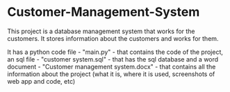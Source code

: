 # Customer-Management-System
This project is a database management system that works for the customers. It stores information about the customers and works for them.

It has a python code file - "main.py" - that contains the code of the project, an sql file - "customer system.sql" - that has the sql database and a word document - "Customer management system.docx" - that contains all the information about the project (what it is, where it is used, screenshots of web app and code, etc)
